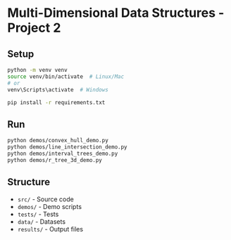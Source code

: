 # Multi-Dimensional Data Structures - Project 2

## Setup
```bash
python -m venv venv
source venv/bin/activate  # Linux/Mac
# or
venv\Scripts\activate  # Windows

pip install -r requirements.txt
```

## Run
```bash
python demos/convex_hull_demo.py
python demos/line_intersection_demo.py
python demos/interval_trees_demo.py
python demos/r_tree_3d_demo.py
```

## Structure
- `src/` - Source code
- `demos/` - Demo scripts
- `tests/` - Tests
- `data/` - Datasets
- `results/` - Output files